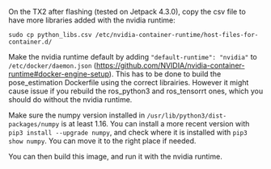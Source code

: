 On the TX2 after flashing (tested on Jetpack 4.3.0), copy the csv file to have more libraries added with the nvidia runtime:
```
sudo cp python_libs.csv /etc/nvidia-container-runtime/host-files-for-container.d/
```

Make the nvidia runtime default by adding `"default-runtime": "nvidia"` to `/etc/docker/daemon.json` (https://github.com/NVIDIA/nvidia-container-runtime#docker-engine-setup). This has to be done to build the pose_estimation Dockerfile using the correct librairies. However it might cause issue if you rebuild the ros_python3 and ros_tensorrt ones, which you should do without the nvidia runtime.

Make sure the numpy version installed in `/usr/lib/python3/dist-packages/numpy` is at least 1.16.
You can install a more recent version with `pip3 install --upgrade numpy`, and check where it is installed with `pip3 show numpy`. 
You can move it to the right place if needed.


You can then build this image, and run it with the nvidia runtime.
